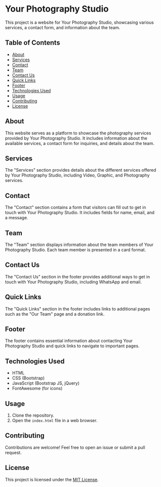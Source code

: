 # Your Photography Studio

This project is a website for Your Photography Studio, showcasing various services, a contact form, and information about the team.

## Table of Contents

- [About](#about)
- [Services](#services)
- [Contact](#contact)
- [Team](#team)
- [Contact Us](#contact-us)
- [Quick Links](#quick-links)
- [Footer](#footer)
- [Technologies Used](#technologies-used)
- [Usage](#usage)
- [Contributing](#contributing)
- [License](#license)

## About

This website serves as a platform to showcase the photography services provided by Your Photography Studio. It includes information about the available services, a contact form for inquiries, and details about the team.

## Services

The "Services" section provides details about the different services offered by Your Photography Studio, including Video, Graphic, and Photography services.

## Contact

The "Contact" section contains a form that visitors can fill out to get in touch with Your Photography Studio. It includes fields for name, email, and a message.

## Team

The "Team" section displays information about the team members of Your Photography Studio. Each team member is presented in a card format.

## Contact Us

The "Contact Us" section in the footer provides additional ways to get in touch with Your Photography Studio, including WhatsApp and email.

## Quick Links

The "Quick Links" section in the footer includes links to additional pages such as the "Our Team" page and a donation link.

## Footer

The footer contains essential information about contacting Your Photography Studio and quick links to navigate to important pages.

## Technologies Used

- HTML
- CSS (Bootstrap)
- JavaScript (Bootstrap JS, jQuery)
- FontAwesome (for icons)

## Usage

1. Clone the repository.
2. Open the `index.html` file in a web browser.

## Contributing

Contributions are welcome! Feel free to open an issue or submit a pull request.

## License

This project is licensed under the [MIT License](LICENSE).
